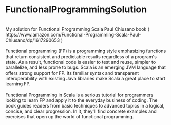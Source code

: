 # FunctionalProgrammingSolution
<br>
My solution for Functional Programming Scala Paul Chiusano book ( https://www.amazon.com/Functional-Programming-Scala-Paul-Chiusano/dp/1617290653 )
<br><br>
Functional programming (FP) is a programming style emphasizing functions that return consistent and predictable results regardless of a program's state. As a result, functional code is easier to test and reuse, simpler to parallelize, and less prone to bugs. Scala is an emerging JVM language that offers strong support for FP. Its familiar syntax and transparent interoperability with existing Java libraries make Scala a great place to start learning FP.
<br><br>
Functional Programming in Scala is a serious tutorial for programmers looking to learn FP and apply it to the everyday business of coding. The book guides readers from basic techniques to advanced topics in a logical, concise, and clear progression. In it, they'll find concrete examples and exercises that open up the world of functional programming.
